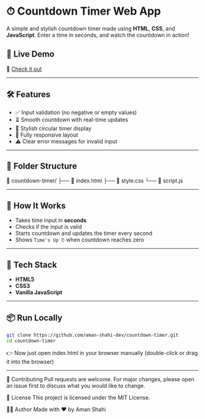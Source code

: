 # ⏱ Countdown Timer Web App

A simple and stylish countdown timer made using **HTML**, **CSS**, and **JavaScript**. Enter a time in seconds, and watch the countdown in action!

## 🚀 Live Demo

🔗 [Check it out](https://aman-shahi-dev.github.io/countdown-timer/)

---

## 🛠 Features

- ✅ Input validation (no negative or empty values)
- ⏳ Smooth countdown with real-time updates
- 🎯 Stylish circular timer display
- 📱 Fully responsive layout
- ⚠️ Clear error messages for invalid input

---

## 📂 Folder Structure

📁 countdown-timer/
├── 📄 index.html
├── 📄 style.css
└── 📄 script.js

---

## 🧠 How It Works

- Takes time input in **seconds**
- Checks if the input is valid
- Starts countdown and updates the timer every second
- Shows `Time's Up ⏰` when countdown reaches zero

---

## 🧰 Tech Stack

- **HTML5**
- **CSS3**
- **Vanilla JavaScript**

---

## 📦 Run Locally

```bash
git clone https://github.com/aman-shahi-dev/countdown-timer.git
cd countdown-timer
```
👉 Now just open index.html in your browser manually (double-click or drag it into the browser)

---

🤝 Contributing
Pull requests are welcome. For major changes, please open an issue first to discuss what you would like to change.

📄 License
This project is licensed under the MIT License.

🙋‍♂️ Author
Made with ❤️ by Aman Shahi
